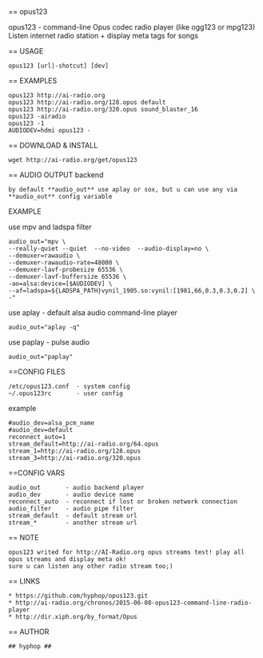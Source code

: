 == opus123

opus123 - command-line Opus codec radio player (like ogg123 or mpg123)
Listen internet radio station + display meta tags for songs

== USAGE

    opus123 [url|-shotcut] [dev]

== EXAMPLES

    opus123 http://ai-radio.org
    opus123 http://ai-radio.org/128.opus default
    opus123 http://ai-radio.org/320.opus sound_blaster_16
    opus123 -airadio
    opus123 -1
    AUDIODEV=hdmi opus123 -

== DOWNLOAD & INSTALL

    wget http://ai-radio.org/get/opus123

== AUDIO OUTPUT backend
    
    by default **audio_out** use aplay or sox, but u can use any via **audio_out** config variable 

EXAMPLE

use mpv and ladspa filter 

    audio_out="mpv \
    --really-quiet --quiet  --no-video  --audio-display=no \
    --demuxer=rawaudio \
    --demuxer-rawaudio-rate=48000 \
    --demuxer-lavf-probesize 65536 \
    --demuxer-lavf-buffersize 65536 \
    -ao=alsa:device=[$AUDIODEV] \
    --af=ladspa=${LADSPA_PATH}vynil_1905.so:vynil:[1981,66,0.3,0.3,0.2] \
    -"

use aplay - default alsa audio command-line player

    audio_out="aplay -q"

use paplay - pulse audio

    audio_out="paplay"

==CONFIG FILES

    /etc/opus123.conf  - system config
    ~/.opus123rc       - user config

example

    #audio_dev=alsa_pcm_name
    #audio_dev=default
    reconnect_auto=1
    stream_default=http://ai-radio.org/64.opus
    stream_1=http://ai-radio.org/128.opus
    stream_3=http://ai-radio.org/320.opus

==CONFIG VARS

    audio_out		- audio backend player
    audio_dev		- audio device name
    reconnect_auto	- reconnect if lost or broken network connection
    audio_filter	- audio pipe filter 
    stream_default	- default stream url
    stream_*		- another stream url


== NOTE

    opus123 writed for http://AI-Radio.org opus streams test! play all opus streams and display meta ok!
    sure u can listen any other radio stream too;)

== LINKS

    * https://github.com/hyphop/opus123.git
    * http://ai-radio.org/chronos/2015-06-08-opus123-command-line-radio-player
    * http://dir.xiph.org/by_format/Opus

== AUTHOR 

    ## hyphop ##
